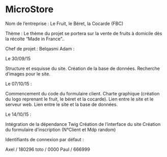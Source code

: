 # MicroStore

Nom de l’entreprise :
Le Fruit, le Béret, la Cocarde (FBC)

Thème :
Le thème du projet se portera sur la vente de fruits à domicile dès la récolte “Made in France”..

Chef de projet : Belqasmi Adam :

Le 30/09/15

Structure et esquisse du site.
Création de la base de données.
Recherche d’images pour le site.


Le 07/10/15 :

Commencement du code du formulaire client.
Charte graphique (création du logo reprenant le fruit, le béret et la cocarde).
Lien entre le site et le serveur web.
Lien entre le site et la base de données.


Le 14/10/15 :

Intégration de la dépendance Twig
Création de l’interface du site
Création du formulaire d’inscription (N°Client et Mdp random)



Identifiants de connexion par défaut :

Axel / 180296
toto / 0000
Paul / 666999
